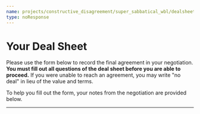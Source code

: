 ```yaml
---
name: projects/constructive_disagreement/super_sabbatical_wbl/dealsheet_header.md
type: noResponse
---
```


# Your Deal Sheet

Please use the form below to record the final agreement in your negotiation. **You must fill out all questions of the deal sheet before you are able to proceed.** If you were unable to reach an agreement, you may write "no deal" in lieu of the value and terms.

To help you fill out the form, your notes from the negotiation are provided below.

---
